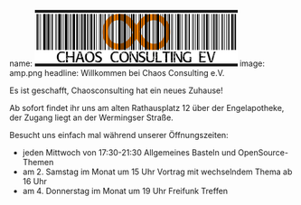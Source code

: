 name: <img src="gfx/cc_header.png">
image: amp.png
headline: Willkommen bei Chaos Consulting e.V.

Es ist geschafft, Chaosconsulting hat ein neues Zuhause!

Ab sofort findet ihr uns am alten Rathausplatz 12 über der Engelapotheke, der Zugang liegt an der Wermingser Straße.

Besucht uns einfach mal während unserer Öffnungszeiten:

* jeden Mittwoch von 17:30-21:30 Allgemeines Basteln und OpenSource-Themen
* am 2. Samstag im Monat um 15 Uhr Vortrag mit wechselndem Thema ab 16 Uhr
* am 4. Donnerstag im Monat um 19 Uhr Freifunk Treffen
